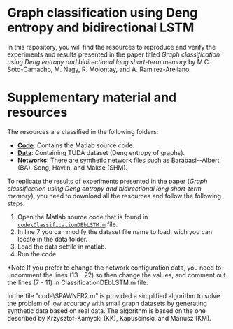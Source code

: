 # Graph classification using Deng entropy and bidirectional LSTM

In this repository, you will find the resources to reproduce and verify the experiments and results presented in the paper titled *Graph classification using Deng entropy and bidirectional long short-term memory* by  M.C. Soto-Camacho, M. Nagy, R. Molontay, and A. Ramirez-Arellano.


# Supplementary material and resources 

The resources are classified in the following folders:

* [__Code__](./Code): Contains the Matlab source code.
* [__Data__](./Data): Containing TUDA dataset (Deng entropy of graphs).
* [__Networks__](./Networks): There are synthetic network files such as Barabasi--Albert (BA), Song, Havlin, and Makse (SHM).

To replicate the results of experiments presented in the paper (*Graph classification using Deng entropy and bidirectional long short-term memory*), you need to download all the resources and follow the following steps:

1. Open the Matlab source code that is found in [`code\ClassificationDEbLSTM.m`](./Code/ClassificationDEbLSTM.m) file.
2. In line 7 you can modify the dataset file name to load,  wich you can locate in the data folder.
3. Load the data setfile in matlab.
4. Run the code 

*Note
 If you prefer to change the network configuration data, you need to uncomment the lines (13 - 22) so then change the values, and comment out the lines (7 - 11) in ClassificationDEbLSTM.m file.

 In the file "code\SPAWNER2.m" is provided a simplified algorithm to solve the problem of low accuracy with small graph datasets by generating synthetic data based on real data. The algorithm is based on the one described by Krzysztof-Kamycki (KK), Kapuscinski, and Mariusz (KM).
